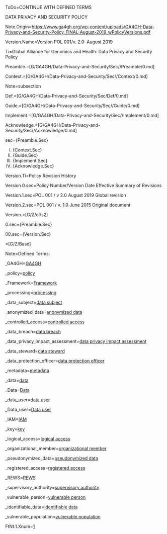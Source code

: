 
ToDo=CONTINUE WITH DEFINED TERMS

DATA PRIVACY AND SECURITY POLICY

Note.Origin=https://www.ga4gh.org/wp-content/uploads/GA4GH-Data-Privacy-and-Security-Policy_FINAL-August-2019_wPolicyVersions.pdf

Version.Name=Version POL 001/v. 2.0: August 2019

Ti=Global Alliance for Genomics and Health: Data Privacy and Security Policy

Preamble.=[G/GA4GH/Data-Privacy-and-Security/Sec//Preamble/0.md]

Context.=[G/GA4GH/Data-Privacy-and-Security/Sec//Context/0.md]

Note=subsection

Def.=[G/GA4GH/Data-Privacy-and-Security/Sec/Def/0.md]

Guide.=[G/GA4GH/Data-Privacy-and-Security/Sec//Guide/0.md]

Implement.=[G/GA4GH/Data-Privacy-and-Security/Sec//Implement/0.md]

Acknowledge.=[G/GA4GH/Data-Privacy-and-Security/Sec//Acknowledge/0.md]

sec={Preamble.Sec}<ol type=I><li>{Context.Sec}</li><li>{Guide.Sec}</li><li>{Implement.Sec}</li><li>{Acknowledge.Sec}</li></ol>


Version.Ti=Policy Revision History

Version.0.sec=Policy Number/Version Date Effective Summary of Revisions

Version.1.sec=POL 001 / v 2.0 August 2019 Global revision

Version.2.sec=POL 001 / v. 1.0 June 2015 Original document 

Version.=[G/Z/ol/s2]

0.sec={Preamble.Sec}

00.sec={Version.Sec}

=[G/Z/Base]

Note=Defined Terms:

_GA4GH=<a href='#Def.GA4GH.sec' class='definedterm'>GA4GH</a>

_policy=<a href='#Def.policy.sec' class='definedterm'>policy</a>

_Framework=<a href='#Def.Framework.sec' class='definedterm'>Framework</a>

_processing=<a href='#Def.processing.sec' class='definedterm'>processing</a>

_data_subject=<a href='#Def.data_subject.sec' class='definedterm'>data subject</a>

_anonymized_data=<a href='#Def.anonymized_data.sec' class='definedterm'>anonymized data</a>

_controlled_access=<a href='#Def.controlled_access.sec' class='definedterm'>controlled access</a>

_data_breach=<a href='#Def.data_breach.sec' class='definedterm'>data breach</a>

_data_privacy_impact_assessment=<a href='#Def.data_privacy_impact_assessment.sec' class='definedterm'>data privacy impact assessment</a>

_data_steward=<a href='#Def.data_steward.sec' class='definedterm'>data steward</a>

_data_protection_officer=<a href='#Def.data_protection_officer.sec' class='definedterm'>data protection officer</a>

_metadata=<a href='#Def.metadata.sec' class='definedterm'>metadata</a>

_data=<a href='#Def.data.sec' class='definedterm'>data</a>

_Data=<a href='#Def.data.sec' class='definedterm'>Data</a>

_data_user=<a href='#Def.data_user.sec' class='definedterm'>data user</a>

_Data_user=<a href='#Def.data_user.sec' class='definedterm'>Data user</a>

_IAM=<a href='#Def.IAM.sec' class='definedterm'>IAM</a>

_key=<a href='#Def.key.sec' class='definedterm'>key</a>

_logical_access=<a href='#Def.logical_access.sec' class='definedterm'>logical access</a>

_organizational_member=<a href='#Def.organizational_member.sec' class='definedterm'>organizational member</a>

_pseudonymized_data=<a href='#Def.pseudonymized_data.sec' class='definedterm'>pseudonymized data</a>

_registered_access=<a href='#Def.registered_access.sec' class='definedterm'>registered access</a>

_REWS=<a href='#Def.REWS.sec' class='definedterm'>REWS</a>

_supervisory_authority=<a href='#Def.supervisory_authority.sec' class='definedterm'>supervisory authority</a>

_vulnerable_person=<a href='#Def.vulnerable_population.sec' class='definedterm'>vulnerable person</a>

_identifiable_data=<a href='#Def.identifiable_data.sec' class='definedterm'>identifiable data</a>

_vulnerable_population=<a href='#Def.vulnerable_population.sec' class='definedterm'>vulnerable population</a>


FtNt.1.Xnum=<a href='#Def.FtNt.1.sec' class='definedterm'>1</a>

